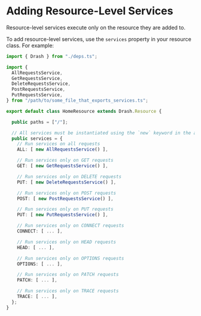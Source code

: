 # Adding Resource-Level Services

Resource-level services execute only on the resource they are added to.

To add resource-level services, use the `services` property in your resource class. For example:

```typescript
import { Drash } from "./deps.ts";

import {
  AllRequestsService,
  GetRequestsService,
  DeleteRequestsService,
  PostRequestsService,
  PutRequestsService,
} from "/path/to/some_file_that_exports_services.ts";

export default class HomeResource extends Drash.Resource {

  public paths = ["/"];

  // All services must be instantiated using the `new` keyword in the arrays
  public services = {
    // Run services on all requests
    ALL: [ new AllRequestsService() ],

    // Run services only on GET requests
    GET: [ new GetRequestsService() ],

    // Run services only on DELETE requests
    PUT: [ new DeleteRequestsService() ],

    // Run services only on POST requests
    POST: [ new PostRequestsService() ],

    // Run services only on PUT requests
    PUT: [ new PutRequestsService() ],

    // Run services only on CONNECT requests
    CONNECT: [ ... ],

    // Run services only on HEAD requests
    HEAD: [ ... ],

    // Run services only on OPTIONS requests
    OPTIONS: [ ... ],

    // Run services only on PATCH requests
    PATCH: [ ... ],

    // Run services only on TRACE requests
    TRACE: [ ... ],
  };
}
```